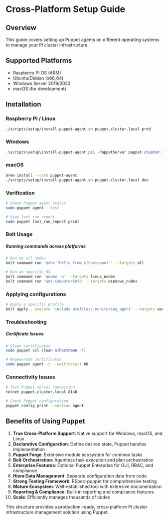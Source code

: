 # Cross-Platform Setup Guide

## Overview
This guide covers setting up Puppet agents on different operating systems to manage your Pi cluster infrastructure.

## Supported Platforms
- Raspberry Pi OS (ARM)
- Ubuntu/Debian (x86_64)
- Windows Server 2019/2022
- macOS (for development)

## Installation

### Raspberry Pi / Linux
```bash
./scripts/setup/install-puppet-agent.sh puppet.cluster.local prod
```
### Windows
```powershell
.\scripts\setup\install-puppet-agent.ps1 -PuppetServer puppet.cluster.local -Environment prod
```

### macOS
```bash
brew install --cask puppet-agent
./scripts/setup/install-puppet-agent.sh puppet.cluster.local dev
```

### Verification
```bash
# Check Puppet agent status
sudo puppet agent --test

# View last run report
sudo puppet last_run_report print
```

### Bolt Usage
##### Running commands across platforms
```bash
# Run on all nodes
bolt command run 'echo "Hello from $(hostname)"' --targets all

# Run on specific OS
bolt command run 'uname -a' --targets linux_nodes
bolt command run 'Get-ComputerInfo' --targets windows_nodes
```

### Applying configurations
```bash
# Apply a specific profile
bolt apply --execute 'include profiles::monitoring_agent' --targets workers
```

### Troubleshooting
##### Certificate Issues
```bash
# Clean certificates
sudo puppet ssl clean $(hostname -f)

# Regenerate certificates
sudo puppet agent -t --waitforcert 60
```

### Connectivity Issues
```bash
# Test Puppet server connection
telnet puppet.cluster.local 8140

# Check Puppet configuration
puppet config print --section agent
```

## Benefits of Using Puppet

1. **True Cross-Platform Support**: Native support for Windows, macOS, and Linux
2. **Declarative Configuration**: Define desired state, Puppet handles implementation
3. **Puppet Forge**: Extensive module ecosystem for common tasks
4. **Bolt Orchestration**: Agentless task execution and plan orchestration
5. **Enterprise Features**: Optional Puppet Enterprise for GUI, RBAC, and compliance
6. **Hiera Data Management**: Separate configuration data from code
7. **Strong Testing Framework**: RSpec-puppet for comprehensive testing
8. **Mature Ecosystem**: Well-established tool with extensive documentation
9. **Reporting & Compliance**: Built-in reporting and compliance features
10. **Scale**: Efficiently manages thousands of nodes

This structure provides a production-ready, cross-platform Pi cluster infrastructure management solution using Puppet.